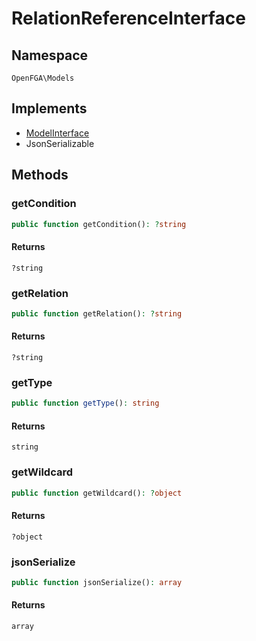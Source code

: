 # RelationReferenceInterface


## Namespace
`OpenFGA\Models`

## Implements
* [ModelInterface](Models/ModelInterface.md)
* JsonSerializable



## Methods
### getCondition


```php
public function getCondition(): ?string
```



#### Returns
`?string`

### getRelation


```php
public function getRelation(): ?string
```



#### Returns
`?string`

### getType


```php
public function getType(): string
```



#### Returns
`string`

### getWildcard


```php
public function getWildcard(): ?object
```



#### Returns
`?object`

### jsonSerialize


```php
public function jsonSerialize(): array
```



#### Returns
`array`

